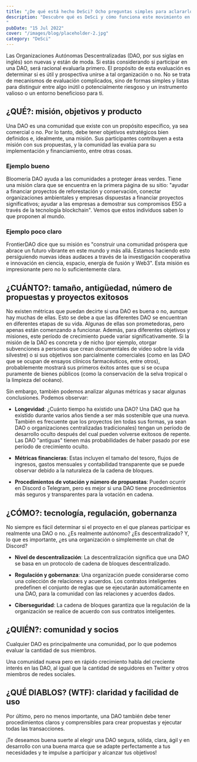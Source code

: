 ```yaml
---
title: "¿De qué está hecho DeSci? Ocho preguntas simples para aclararlo para los científicos"
description: "Descubre qué es DeSci y cómo funciona este movimiento en la ciencia que busca resolver los problemas actuales, facilitando el acceso a la investigación, la revisión por pares, el financiamiento a través de la tecnología blockchain, y mucho más.
"
pubDate: "15 Jul 2022"
cover: "/images/blog/placeholder-2.jpg"
category: "DeSci"
---
```


Las Organizaciones Autónomas Descentralizadas (DAO, por sus siglas en inglés) son nuevas y están de moda. Si estás considerando si participar en una DAO, será racional evaluarla primero. El propósito de esta evaluación es determinar si es útil y prospectiva unirse a tal organización o no. No se trata de mecanismos de evaluación complicados, sino de formas simples y listas para distinguir entre algo inútil o potencialmente riesgoso y un instrumento valioso o un entorno beneficioso para ti.

## ¿QUÉ?: misión, objetivos y producto

Una DAO es una comunidad que existe con un propósito específico, ya sea comercial o no. Por lo tanto, debe tener objetivos estratégicos bien definidos e, idealmente, una misión. Sus participantes contribuyen a esta misión con sus propuestas, y la comunidad las evalúa para su implementación y financiamiento, entre otras cosas.

### Ejemplo bueno

Bloomeria DAO ayuda a las comunidades a proteger áreas verdes. Tiene una misión clara que se encuentra en la primera página de su sitio: "ayudar a financiar proyectos de reforestación y conservación, conectar organizaciones ambientales y empresas dispuestas a financiar proyectos significativos; ayudar a las empresas a demostrar sus compromisos ESG a través de la tecnología blockchain". Vemos que estos individuos saben lo que proponen al mundo.

### Ejemplo poco claro

FrontierDAO dice que su misión es "construir una comunidad próspera que abrace un futuro vibrante en este mundo y más allá. Estamos haciendo esto persiguiendo nuevas ideas audaces a través de la investigación cooperativa e innovación en ciencia, espacio, energía de fusión y Web3". Esta misión es impresionante pero no lo suficientemente clara.

## ¿CUÁNTO?: tamaño, antigüedad, número de propuestas y proyectos exitosos

No existen métricas que puedan decirte si una DAO es buena o no, aunque hay muchas de ellas. Esto se debe a que las diferentes DAO se encuentran en diferentes etapas de su vida. Algunas de ellas son prometedoras, pero apenas están comenzando a funcionar. Además, para diferentes objetivos y misiones, este período de crecimiento puede variar significativamente. Si la misión de la DAO es concreta y de nicho (por ejemplo, otorgar subvenciones a personas que crean documentales de video sobre la vida silvestre) o si sus objetivos son parcialmente comerciales (como en las DAO que se ocupan de ensayos clínicos farmacéuticos, entre otros), probablemente mostrará sus primeros éxitos antes que si se ocupa puramente de bienes públicos (como la conservación de la selva tropical o la limpieza del océano).

Sin embargo, también podemos analizar algunas métricas y sacar algunas conclusiones. Podemos observar:

- **Longevidad**: ¿Cuánto tiempo ha existido una DAO? Una DAO que ha existido durante varios años tiende a ser más sostenible que una nueva. También es frecuente que los proyectos (en todas sus formas, ya sean DAO o organizaciones centralizadas tradicionales) tengan un período de desarrollo oculto después del cual pueden volverse exitosos de repente. Las DAO "antiguas" tienen más probabilidades de haber pasado por ese período de crecimiento oculto.

- **Métricas financieras**: Estas incluyen el tamaño del tesoro, flujos de ingresos, gastos mensuales y contabilidad transparente que se puede observar debido a la naturaleza de la cadena de bloques.

- **Procedimientos de votación y número de propuestas**: Pueden ocurrir en Discord o Telegram, pero es mejor si una DAO tiene procedimientos más seguros y transparentes para la votación en cadena.

## ¿CÓMO?: tecnología, regulación, gobernanza

No siempre es fácil determinar si el proyecto en el que planeas participar es realmente una DAO o no. ¿Es realmente autónomo? ¿Es descentralizado? Y, lo que es importante, ¿es una organización o simplemente un chat de Discord?

- **Nivel de descentralización**: La descentralización significa que una DAO se basa en un protocolo de cadena de bloques descentralizado.

- **Regulación y gobernanza**: Una organización puede considerarse como una colección de relaciones y acuerdos. Los contratos inteligentes predefinen el conjunto de reglas que se ejecutarán automáticamente en una DAO, para la comunidad con las relaciones y acuerdos dados.

- **Ciberseguridad**: La cadena de bloques garantiza que la regulación de la organización se realice de acuerdo con sus contratos inteligentes.

## ¿QUIÉN?: comunidad y socios

Cualquier DAO es principalmente una comunidad, por lo que podemos evaluar la cantidad de sus miembros.

Una comunidad nueva pero en rápido crecimiento habla del creciente interés en las DAO, al igual que la cantidad de seguidores en Twitter y otros miembros de redes sociales.

## ¿QUÉ DIABLOS? (WTF): claridad y facilidad de uso

Por último, pero no menos importante, una DAO también debe tener procedimientos claros y comprensibles para crear propuestas y ejecutar todas las transacciones.

¡Te deseamos buena suerte al elegir una DAO segura, sólida, clara, ágil y en desarrollo con una buena marca que se adapte perfectamente a tus necesidades y te impulse a participar y alcanzar tus objetivos!
